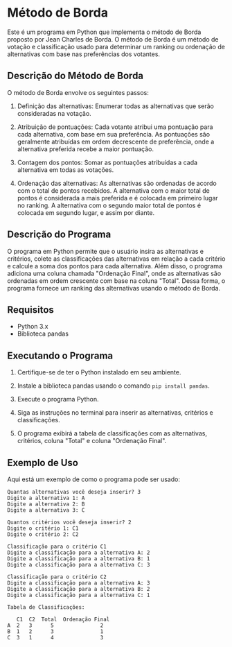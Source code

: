 # Método de Borda

Este é um programa em Python que implementa o método de Borda proposto por Jean Charles de Borda. O método de Borda é um método de votação e classificação usado para determinar um ranking ou ordenação de alternativas com base nas preferências dos votantes.

## Descrição do Método de Borda

O método de Borda envolve os seguintes passos:

1. Definição das alternativas: Enumerar todas as alternativas que serão consideradas na votação.

2. Atribuição de pontuações: Cada votante atribui uma pontuação para cada alternativa, com base em sua preferência. As pontuações são geralmente atribuídas em ordem decrescente de preferência, onde a alternativa preferida recebe a maior pontuação.

3. Contagem dos pontos: Somar as pontuações atribuídas a cada alternativa em todas as votações.

4. Ordenação das alternativas: As alternativas são ordenadas de acordo com o total de pontos recebidos. A alternativa com o maior total de pontos é considerada a mais preferida e é colocada em primeiro lugar no ranking. A alternativa com o segundo maior total de pontos é colocada em segundo lugar, e assim por diante.

## Descrição do Programa

O programa em Python permite que o usuário insira as alternativas e critérios, colete as classificações das alternativas em relação a cada critério e calcule a soma dos pontos para cada alternativa. Além disso, o programa adiciona uma coluna chamada "Ordenação Final", onde as alternativas são ordenadas em ordem crescente com base na coluna "Total". Dessa forma, o programa fornece um ranking das alternativas usando o método de Borda.

## Requisitos

- Python 3.x
- Biblioteca pandas

## Executando o Programa

1. Certifique-se de ter o Python instalado em seu ambiente.

2. Instale a biblioteca pandas usando o comando `pip install pandas`.

3. Execute o programa Python.

4. Siga as instruções no terminal para inserir as alternativas, critérios e classificações.

5. O programa exibirá a tabela de classificações com as alternativas, critérios, coluna "Total" e coluna "Ordenação Final".

## Exemplo de Uso

Aqui está um exemplo de como o programa pode ser usado:

```shell
Quantas alternativas você deseja inserir? 3
Digite a alternativa 1: A
Digite a alternativa 2: B
Digite a alternativa 3: C

Quantos critérios você deseja inserir? 2
Digite o critério 1: C1
Digite o critério 2: C2

Classificação para o critério C1
Digite a classificação para a alternativa A: 2
Digite a classificação para a alternativa B: 1
Digite a classificação para a alternativa C: 3

Classificação para o critério C2
Digite a classificação para a alternativa A: 3
Digite a classificação para a alternativa B: 2
Digite a classificação para a alternativa C: 1

Tabela de Classificações:

   C1  C2  Total  Ordenação Final
A  2   3      5               2
B  1   2      3               1
C  3   1      4               3
